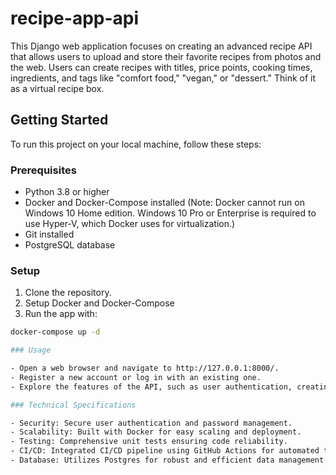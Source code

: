 # recipe-app-api
This Django web application focuses on creating an advanced recipe API that allows users to upload and store their favorite recipes from photos and the web. Users can create recipes with titles, price points, cooking times, ingredients, and tags like "comfort food," "vegan," or "dessert." Think of it as a virtual recipe box.

## Getting Started

To run this project on your local machine, follow these steps:

### Prerequisites

- Python 3.8 or higher
- Docker and Docker-Compose installed (Note: Docker cannot run on Windows 10 Home edition. Windows 10 Pro or Enterprise is required to use Hyper-V, which Docker uses for virtualization.)
- Git installed
- PostgreSQL database

### Setup

1. Clone the repository.
2. Setup Docker and Docker-Compose
3. Run the app with:
  ```bash
  docker-compose up -d

### Usage

- Open a web browser and navigate to http://127.0.0.1:8000/.
- Register a new account or log in with an existing one.
- Explore the features of the API, such as user authentication, creating and managing recipes, and uploading images.

### Technical Specifications

- Security: Secure user authentication and password management.
- Scalability: Built with Docker for easy scaling and deployment.
- Testing: Comprehensive unit tests ensuring code reliability.
- CI/CD: Integrated CI/CD pipeline using GitHub Actions for automated testing and deployment.
- Database: Utilizes Postgres for robust and efficient data management.

